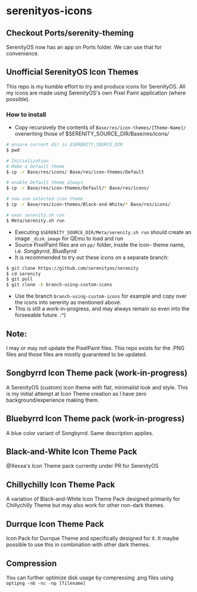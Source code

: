# serenityos-icons
## Checkout Ports/serenity-theming
SerenityOS now has an app on Ports folder. We can use that for convenience.

## Unofficial SerenityOS Icon Themes 

This repo is my humble effort to try and produce icons for SerenityOS. 
All my icons are made using SerenityOS's own Pixel Paint 
application (where possible).

### How to install
* Copy recursively the contents of `Base/res/icon-themes/[Theme-Name]/`
 overwriting those of $SERENITY_SOURCE_DIR/Base/res/icons/

```sh
# ensure current dir is $SERENITY_SOURCE_DIR
$ pwd

# Initialization
# Make a Default theme
$ cp -r Base/res/icons/ Base/res/icon-themes/Default

# enable Default theme always
$ cp -r Base/res/icon-themes/Default/* Base/res/icons/

# now use selected icon theme
$ cp -r Base/res/icon-themes/Black-and-White/* Base/res/icons/

# exec serenity.sh run
$ Meta/serenity.sh run

```
* Executing `$SERENITY_SOURCE_DIR/Meta/serenity.sh run` should create 
an image `_disk_image` for QEmu to load and run
* Source PixelPaint files are on `pp/` folder, inside the icon-
theme name, i.e. *Songbyrrd*, *BlueByrrd*
* It is recommended to try out these icons on a separate branch:
```sh
$ git clone https://github.com/serenityos/serenity
$ cd serenity
$ git pull
$ git clone -b branch-using-custom-icons
```
* Use the branch `branch-using-custom-icons` for example and copy
over the icons into serenity as mentioned above.
* This is still a work-in-progress, and may always remain so even
into the forseeable future. :^)

## Note:
I may or may not update the PixelPaint files. This repo exists for
the .PNG files and those files are mostly guaranteed to be updated. 

## Songbyrrd Icon Theme pack (work-in-progress)
A SerenityOS (custom) icon theme with flat, minimalist look and
style. This is my initial attempt at Icon Theme creation as I have
zero background/experience making them.

## Bluebyrrd Icon Theme pack (work-in-progress)
A blue color variant of Songbyrrd. Same description applies.

## Black-and-White Icon Theme Pack
@Xexxa's Icon Theme pack currently under PR for SerenityOS

## Chillychilly Icon Theme Pack
A variation of Black-and-White Icon Theme Pack designed primarily for
Chillychilly Theme but may also work for other non-dark themes.

## Durrque Icon Theme Pack
Icon Pack for Durrque Theme and specifically designed for it.
It maybe possible to use this in combination with other dark themes.

## Compression
You can further optimize disk usage by compressing .png files
using `optipng -nb -nc -np [filename]`

